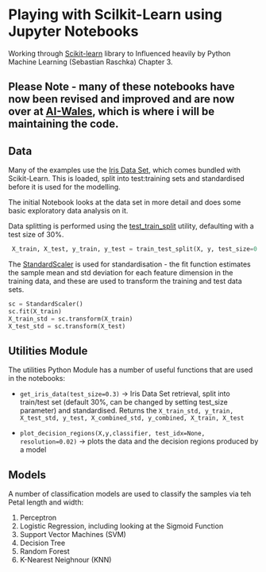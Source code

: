 # Playing with Scilkit-Learn using Jupyter Notebooks

Working through [Scikit-learn](http://scikit-learn.org/stable/) library to 
Influenced heavily by Python Machine Learning (Sebastian Raschka) Chapter 3.

## Please Note - many of these notebooks have now been revised and improved and are now over at [AI-Wales](https://github.com/AI-Wales), which is where i will be maintaining the code. 

## Data
Many of the examples use the [Iris Data Set](https://archive.ics.uci.edu/ml/datasets/iris), which comes bundled with Scikit-Learn. This is loaded, split into test:training sets and standardised before it is used for the modelling. 

The initial Notebook looks at the data set in more detail and does some basic exploratory data analysis on it.

Data splitting is performed using the [test_train_split](http://scikit-learn.org/stable/modules/generated/sklearn.model_selection.train_test_split.html) utility, defaulting with a test size of 30%.

```Python
 X_train, X_test, y_train, y_test = train_test_split(X, y, test_size=0.3, random_state=0)
```

The [StandardScaler](http://scikit-learn.org/stable/modules/generated/sklearn.preprocessing.StandardScaler.html) is used for standardisation - the fit function estimates the sample mean and std deviation for each feature dimension in the training data, and these are used to transform the training and test data sets. 

```Python
sc = StandardScaler()
sc.fit(X_train)
X_train_std = sc.transform(X_train)
X_test_std = sc.transform(X_test)
```

## Utilities Module
The utilities Python Module has a number of useful functions that are used in the notebooks:

*  `get_iris_data(test_size=0.3)`  -> Iris Data Set retrieval, split into train/test set (default 30%, can be changed by setting test_size parameter) and standardised. Returns the `X_train_std, y_train, X_test_std, y_test, X_combined_std, y_combined, X_train, X_test`


* `plot_decision_regions(X,y,classifier, test_idx=None, resolution=0.02)`  -> plots the data and the decision regions produced by a model


## Models

A number of classification models are used to classify the samples via teh Petal length and width:
1. Perceptron
2. Logistic Regression, including looking at the Sigmoid Function 
3. Support Vector Machines (SVM)
4. Decision Tree
5. Random Forest
6. K-Nearest Neighnour (KNN)
